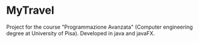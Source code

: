 # MyTravel
Project for the course "Programmazione Avanzata" (Computer engineering degree at University of Pisa). Developed in java and javaFX.
